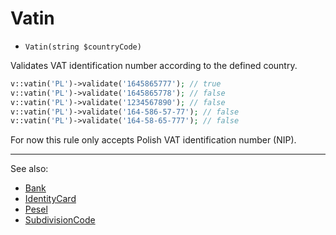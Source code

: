 # Vatin

- `Vatin(string $countryCode)`

Validates VAT identification number according to the defined country.

```php
v::vatin('PL')->validate('1645865777'); // true
v::vatin('PL')->validate('1645865778'); // false
v::vatin('PL')->validate('1234567890'); // false
v::vatin('PL')->validate('164-586-57-77'); // false
v::vatin('PL')->validate('164-58-65-777'); // false
```

For now this rule only accepts Polish VAT identification number (NIP).

***
See also:

  * [Bank](Bank.md)
  * [IdentityCard](IdentityCard.md)
  * [Pesel](Pesel.md)
  * [SubdivisionCode](SubdivisionCode.md)
